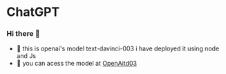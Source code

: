 # ChatGPT
### Hi there 👋

- 🌱 this is openai's model text-davinci-003 i have deployed it using node and Js 
- 🌱 you can acess the model at <a href="https://chat-gpt-psi.vercel.app/">OpenAitd03</a>
